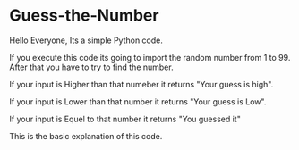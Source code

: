 # Guess-the-Number

Hello Everyone,
Its a simple Python code.

If you execute this code its going to import the random number from 1 to 99.
After that you have to try to find the number.

If your input is Higher than that numeber it returns "Your guess is high".

If your input is Lower than that number it returns "Your guess is Low".

If your input is Equel to that number it returns "You guessed it"

This is the basic explanation of this code.
